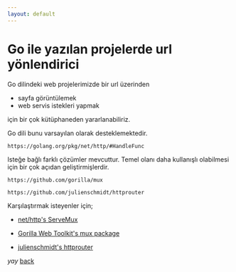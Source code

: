 ```yaml
---
layout: default
---
```

# Go ile yazılan projelerde url yönlendirici

Go dilindeki web projelerimizde bir url üzerinden 
 - sayfa görüntülemek
 - web servis istekleri yapmak

için bir çok kütüphaneden yararlanabiliriz.


Go dili bunu varsayılan olarak desteklemektedir.
```
https://golang.org/pkg/net/http/#HandleFunc
```
Isteğe bağlı farklı çözümler mevcuttur. Temel olanı daha kullanışlı olabilmesi için bir çok açıdan geliştirmişlerdir.

```
https://github.com/gorilla/mux

https://github.com/julienschmidt/httprouter
```

Karşılaştırmak isteyenler için;

- [net/http's ServeMux](https://www.youtube.com/watch?v=9a-WV2GVGLE)

- [Gorilla Web Toolkit's mux package](https://www.youtube.com/watch?v=HvkeolcijlY)

- [julienschmidt's httprouter](https://www.youtube.com/watch?v=LsSD917wCz0)

_yay_
[back](https://microservice-base.github.io/)
